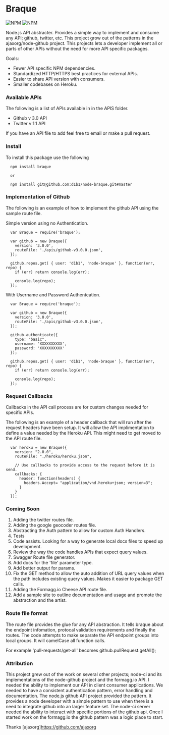 Braque
===========

[![NPM](https://nodei.co/npm/braque.png?stars&downloads)](https://nodei.co/npm/braque/) 
[![NPM](https://nodei.co/npm-dl/braque.png)](https://nodei.co/npm/braque/)


Node.js API abstracter. Provides a simple way to implement and consume any API; github, twitter, etc. This
project grow out of the patterns in the ajaxorg/node-github project. This projects lets a developer implement
all or parts of other APIs without the need for more API specific packages.

Goals:
* Fewer API specific NPM dependencies.
* Standardized HTTP/HTTPS best practices for external APIs.
* Easier to share API version with consumers.
* Smaller codebases on Heroku.

### Available APIs
The following is a list of APIs available in in the APIS folder.

* Github v 3.0 API
* Twitter v 1.1 API

If you have an API file to add feel free to email or make a pull request.

### Install
To install this package use the following

```
  npm install braque

  or 

  npm install git@github.com:d1b1/node-braque.git#master
```

### Implementation of Github
The following is an example of how to implement the github API using the sample route file.

Simple version using no Authentication.

```
  var Braque = require('braque');

  var github = new Braque({
    version: '3.0.0',
    routeFile: './apis/github-v3.0.0.json',
  });

  github.repos.get( { user: 'd1b1', 'node-braque' }, function(err, repo) {
    if (err) return console.log(err);

    console.log(repo);
  });

```

With Username and Password Authentcation.

```
  var Braque = require('braque');

  var github = new Braque({
    version: '3.0.0',
    routeFile: './apis/github-v3.0.0.json',
  });

  github.authenticate({
    type: "basic",
    username: 'XXXXXXXXXX',
    password: 'XXXXXXXXXX'
  });

  github.repos.get( { user: 'd1b1', 'node-braque' }, function(err, repo) {
    if (err) return console.log(err);
    
    console.log(repo);
  });

```

### Request Callbacks
Callbacks in the API call process are for custom changes needed for specific APIs.

The following is an example of a header callback that will run after the request
headers have been setup. It will allow the API implimentation to define a value 
needed by the Heroku API. This might need to get moved to the API route file.

```
  var heroku = new Braque({
    version: "2.0.0",
    routeFile: "./heroku/heroku.json",

    // Use callbacks to provide access to the request before it is send.
    callbacks: {
      header: function(headers) {
        headers.Accept= "application/vnd.heroku+json; version=3";
      }
    }
  });
```

### Coming Soon

1. Adding the twitter routes file.
2. Adding the google geocoder routes file.
3. Abstracting the Auth pattern to allow for custom Auth Handlers.
4. Tests
5. Code assists. Looking for a way to generate local docs files to speed up development.
6. Review the way the code handles APIs that expect query values. 
7. Swagger Route file generator.
8. Add docs for the 'file' parameter type. 
9. Add better output for params.
10. Fix the GET method to allow the auto addition of URL query values when the path includes existing query values. Makes it easier to package GET calls.
11. Adding the Formagg.io Cheese API route file.
12. Add a sample site to outline documentation and usage and promote the abstraction and the artist.

### Route file format
The route file provides the glue for any API abstraction. It tells braque about the endpoint infomation, protocal
validation requirements and finally the routes. The code attempts to make separate the API endpoint groups into 
local groups. It will camelCase all function calls.

For example 'pull-requests/get-all' becomes github.pullRequest.getAll();

### Attribution
This project grew out of the work on several other projects; node-ci and its implementations of the node-github project and 
the formagg.io API. I needed the ability to implement our API in client consumer applications. We needed to have a consistent 
authentication pattern, error handling and documentation. The node.js github API project provided the pattern. It provides
a node developer with a simple pattern to use when there is a need to integrate github into an larger feature set. The node-ci
server needed the ability to interact with specific portions of the github api. Once I started work on the formagg.io the github
pattern was a logic place to start.

Thanks [ajaxorg]https://github.com/ajaxorg

